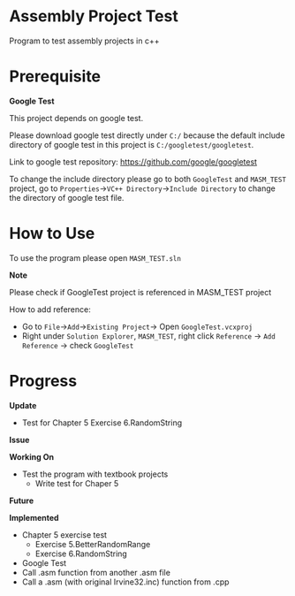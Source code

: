 # Assembly Project Test
Program to test assembly projects in c++

# Prerequisite
**Google Test**

This project depends on google test.

Please download google test directly under `C:/` because the default include directory of google test in this project is `C:/googletest/googletest`.

Link to google test repository: https://github.com/google/googletest

To change the include directory please go to both `GoogleTest` and `MASM_TEST` project, go to `Properties`->`VC++ Directory`->`Include Directory` to change the directory of google test file. 

# How to Use
To use the program please open `MASM_TEST.sln`

**Note**

Please check if GoogleTest project is referenced in MASM_TEST project

How to add reference: 
 - Go to `File`->`Add`->`Existing Project`-> Open `GoogleTest.vcxproj`
 - Right under `Solution Explorer`, `MASM_TEST`, right click `Reference` -> `Add Reference` -> check `GoogleTest`

# Progress

**Update**
 - Test for Chapter 5 Exercise 6.RandomString

**Issue**

**Working On**
 - Test the program with textbook projects
    - Write test for Chaper 5

**Future**

**Implemented**
 - Chapter 5 exercise test
    - Exercise 5.BetterRandomRange
    - Exercise 6.RandomString
 - Google Test
 - Call .asm function from another .asm file
 - Call a .asm (with original Irvine32.inc) function from .cpp

